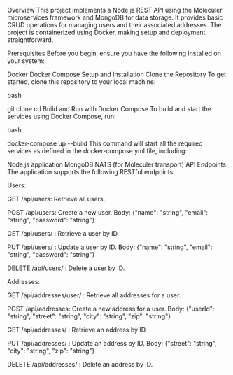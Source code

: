 Overview
This project implements a Node.js REST API using the Moleculer microservices framework and MongoDB for data storage. It provides basic CRUD operations for managing users and their associated addresses. The project is containerized using Docker, making setup and deployment straightforward.

Prerequisites
Before you begin, ensure you have the following installed on your system:

Docker
Docker Compose
Setup and Installation
Clone the Repository
To get started, clone this repository to your local machine:

bash

git clone <repository-url>
cd <repository-folder>
Build and Run with Docker Compose
To build and start the services using Docker Compose, run:

bash

docker-compose up --build
This command will start all the required services as defined in the docker-compose.yml file, including:

Node.js application
MongoDB
NATS (for Moleculer transport)
API Endpoints
The application supports the following RESTful endpoints:

Users:

GET /api/users: Retrieve all users.

POST /api/users: Create a new user.
Body: {"name": "string", "email": "string", "password": "string"}

GET /api/users/
: Retrieve a user by ID.

PUT /api/users/
: Update a user by ID.
Body: {"name": "string", "email": "string", "password": "string"}

DELETE /api/users/
: Delete a user by ID.


Addresses:

GET /api/addresses/user/
: Retrieve all addresses for a user.

POST /api/addresses: Create a new address for a user.
Body: {"userId": "string", "street": "string", "city": "string", "zip": "string"}

GET /api/addresses/
: Retrieve an address by ID.

PUT /api/addresses/
: Update an address by ID.
Body: {"street": "string", "city": "string", "zip": "string"}

DELETE /api/addresses/
: Delete an address by ID.
